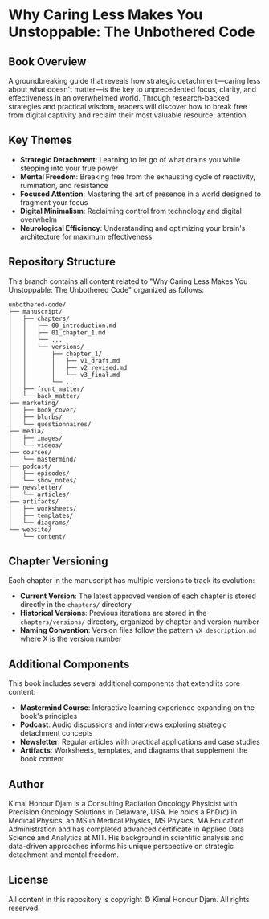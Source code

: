 # Why Caring Less Makes You Unstoppable: The Unbothered Code

## Book Overview

A groundbreaking guide that reveals how strategic detachment—caring less about what doesn't matter—is the key to unprecedented focus, clarity, and effectiveness in an overwhelmed world. Through research-backed strategies and practical wisdom, readers will discover how to break free from digital captivity and reclaim their most valuable resource: attention.

## Key Themes

- **Strategic Detachment**: Learning to let go of what drains you while stepping into your true power
- **Mental Freedom**: Breaking free from the exhausting cycle of reactivity, rumination, and resistance
- **Focused Attention**: Mastering the art of presence in a world designed to fragment your focus
- **Digital Minimalism**: Reclaiming control from technology and digital overwhelm
- **Neurological Efficiency**: Understanding and optimizing your brain's architecture for maximum effectiveness

## Repository Structure

This branch contains all content related to "Why Caring Less Makes You Unstoppable: The Unbothered Code" organized as follows:

```
unbothered-code/
├── manuscript/
│   ├── chapters/
│   │   ├── 00_introduction.md
│   │   ├── 01_chapter_1.md
│   │   └── ...
│   │   └── versions/
│   │       ├── chapter_1/
│   │       │   ├── v1_draft.md
│   │       │   ├── v2_revised.md
│   │       │   └── v3_final.md
│   │       └── ...
│   ├── front_matter/
│   └── back_matter/
├── marketing/
│   ├── book_cover/
│   ├── blurbs/
│   └── questionnaires/
├── media/
│   ├── images/
│   └── videos/
├── courses/
│   └── mastermind/
├── podcast/
│   ├── episodes/
│   └── show_notes/
├── newsletter/
│   └── articles/
├── artifacts/
│   ├── worksheets/
│   ├── templates/
│   └── diagrams/
└── website/
    └── content/
```

## Chapter Versioning

Each chapter in the manuscript has multiple versions to track its evolution:

- **Current Version**: The latest approved version of each chapter is stored directly in the `chapters/` directory
- **Historical Versions**: Previous iterations are stored in the `chapters/versions/` directory, organized by chapter and version number
- **Naming Convention**: Version files follow the pattern `vX_description.md` where X is the version number

## Additional Components

This book includes several additional components that extend its core content:

- **Mastermind Course**: Interactive learning experience expanding on the book's principles
- **Podcast**: Audio discussions and interviews exploring strategic detachment concepts
- **Newsletter**: Regular articles with practical applications and case studies
- **Artifacts**: Worksheets, templates, and diagrams that supplement the book content

## Author

Kimal Honour Djam is a Consulting Radiation Oncology Physicist with Precision Oncology Solutions in Delaware, USA. He holds a PhD(c) in Medical Physics, an MS in Medical Physics, MS Physics, MA Education Administration and has completed advanced certificate in Applied Data Science and Analytics at MIT. His background in scientific analysis and data-driven approaches informs his unique perspective on strategic detachment and mental freedom.

## License

All content in this repository is copyright © Kimal Honour Djam. All rights reserved.
